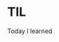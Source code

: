 # TIL

Today I learned          
                                
      
  
   

  
  
  
    
    
       

                
